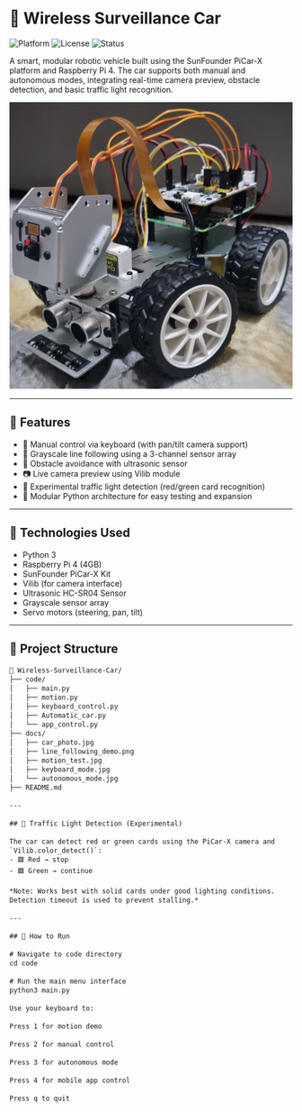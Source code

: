 # 🚗 Wireless Surveillance Car
![Platform](https://img.shields.io/badge/Platform-Raspberry%20Pi-lightgrey?logo=raspberrypi)
![License](https://img.shields.io/badge/License-MIT-green)
![Status](https://img.shields.io/badge/Project-Active-brightgreen)

A smart, modular robotic vehicle built using the SunFounder PiCar-X platform and Raspberry Pi 4. The car supports both manual and autonomous modes, integrating real-time camera preview, obstacle detection, and basic traffic light recognition.

![Overview of the Car](docs/Car_image.jpg)

---

## 🧠 Features

- 🔧 Manual control via keyboard (with pan/tilt camera support)
- 🧭 Grayscale line following using a 3-channel sensor array
- 🚧 Obstacle avoidance with ultrasonic sensor
- 📷 Live camera preview using Vilib module
- 🚦 Experimental traffic light detection (red/green card recognition)
- 🧪 Modular Python architecture for easy testing and expansion

---

## 🧰 Technologies Used

- Python 3
- Raspberry Pi 4 (4GB)
- SunFounder PiCar-X Kit
- Vilib (for camera interface)
- Ultrasonic HC-SR04 Sensor
- Grayscale sensor array
- Servo motors (steering, pan, tilt)

---

## 📂 Project Structure

```plaintext
📂 Wireless-Surveillance-Car/
├── code/
│   ├── main.py
│   ├── motion.py
│   ├── keyboard_control.py
│   ├── Automatic_car.py
│   └── app_control.py
├── docs/
│   ├── car_photo.jpg
│   ├── line_following_demo.png
│   ├── motion_test.jpg
│   ├── keyboard_mode.jpg
│   └── autonomous_mode.jpg
├── README.md

---

## 🚦 Traffic Light Detection (Experimental)

The car can detect red or green cards using the PiCar-X camera and `Vilib.color_detect()`:
- 🟥 Red → stop
- 🟩 Green → continue

*Note: Works best with solid cards under good lighting conditions. Detection timeout is used to prevent stalling.*

---

## 🧪 How to Run

# Navigate to code directory
cd code

# Run the main menu interface
python3 main.py

Use your keyboard to:

Press 1 for motion demo

Press 2 for manual control

Press 3 for autonomous mode

Press 4 for mobile app control

Press q to quit
